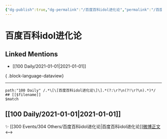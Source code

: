 ```yaml
---
{"dg-publish":true,"dg-permalink":"/百度百科idol进化论","permalink":"/百度百科idol进化论/","created":"2023-04-08T20:38:33.000+08:00","updated":"2023-04-10T17:13:43.000+08:00"}
---
```


# 百度百科idol进化论

## Linked Mentions
- [[100 Daily/2021-01-01\|2021-01-01]]

{ .block-language-dataview}

---

```expander
path:"100 Daily" /.*\[\[百度百科idol进化论\]\].*(?:\r?\n(?!\r?\n).*)*/
## [[$filename]]
$match
```
## [[100 Daily/2021-01-01\|2021-01-01]]
✨ [[300 Events/304 Others/百度百科idol进化论\|百度百科idol进化论]][微博正文](https://m.weibo.cn/6466290670/4588518472686404)
<-->